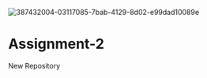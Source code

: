 ![387432004-03117085-7bab-4129-8d02-e99dad10089e](https://github.com/user-attachments/assets/30e37e8b-5986-4aec-8acd-640750476a2d)
# Assignment-2
New Repository
